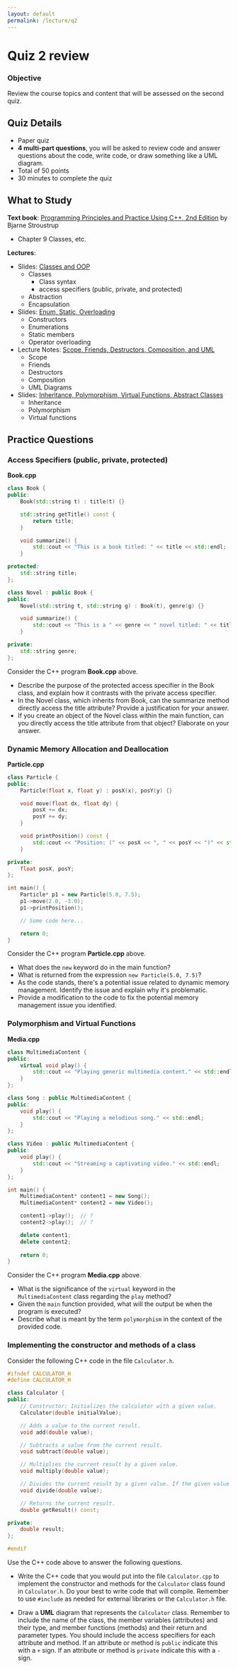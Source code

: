 ```yaml
---
layout: default
permalink: /lecture/q2
---
```


# Quiz 2 review 

### Objective

Review the course topics and content that will be assessed on the second quiz.

## Quiz Details
* Paper quiz
* __4 multi-part questions__, you will be asked to review code and answer questions about the code, write code, or draw something like a UML diagram.
* Total of 50 points
* 30 minutes to complete the quiz


## What to Study
   
__Text book__: [Programming Principles and Practice Using C++, 2nd Edition](https://richmond.primo.exlibrisgroup.com/permalink/01URICH_INST/191gg5k/alma9928032248406241) by Bjarne Stroustrup 

* Chapter 9 Classes, etc. 

__Lectures__:
* Slides: [Classes and OOP](lectures/09-Classes-OOP.pdf)
    - Classes
        * Class syntax
        * access specifiers (public, private, and protected)
    - Abstraction
    - Encapsulation
* Slides: [Enum, Static, Overloading](lectures/10-Class-Members.pdf) 
    - Constructors
    - Enumerations
    - Static members
    - Operator overloading
* Lecture Notes: [Scope, Friends, Destructors, Composition, and UML](lectures/11)
    - Scope
    - Friends
    - Destructors
    - Composition
    - UML Diagrams 
* Slides: [Inheritance, Polymorphism, Virtual Functions, Abstract Classes](lectures/12-Inheritance-Polymorphism.pdf)
    - Inheritance
    - Polymorphism
    - Virtual functions

    
## Practice Questions <a class="anchor" id="practice"></a>

### Access Specifiers (public, private, protected)

__Book.cpp__
```c++
class Book {
public:
    Book(std::string t) : title(t) {}

    std::string getTitle() const {
        return title;
    }

    void summarize() {
        std::cout << "This is a book titled: " << title << std::endl;
    }

protected:
    std::string title;
};

class Novel : public Book {
public:
    Novel(std::string t, std::string g) : Book(t), genre(g) {}

    void summarize() {
        std::cout << "This is a " << genre << " novel titled: " << title << std::endl;
    }

private:
    std::string genre;
};
```

Consider the C++ program __Book.cpp__ above.
* Describe the purpose of the protected access specifier in the Book class, and explain how it contrasts with the private access specifier.
* In the Novel class, which inherits from Book, can the summarize method directly access the title attribute? Provide a justification for your answer.
* If you create an object of the Novel class within the main function, can you directly access the title attribute from that object? Elaborate on your answer.


### Dynamic Memory Allocation and Deallocation

__Particle.cpp__
```c++
class Particle {
public:
    Particle(float x, float y) : posX(x), posY(y) {}

    void move(float dx, float dy) {
        posX += dx;
        posY += dy;
    }

    void printPosition() const {
        std::cout << "Position: (" << posX << ", " << posY << ")" << std::endl;
    }

private:
    float posX, posY;
};

int main() {
    Particle* p1 = new Particle(5.0, 7.5);
    p1->move(2.0, -3.0);
    p1->printPosition();

    // Some code here...

    return 0;
}
```
Consider the C++ program __Particle.cpp__ above.
* What does the `new` keyword do in the main function?
* What is returned from the expression `new Particle(5.0, 7.5)`?
* As the code stands, there's a potential issue related to dynamic memory management. Identify the issue and explain why it's problematic.
* Provide a modification to the code to fix the potential memory management issue you identified.


### Polymorphism and Virtual Functions

__Media.cpp__
```c++
class MultimediaContent {
public:
    virtual void play() {
        std::cout << "Playing generic multimedia content." << std::endl;
    }
};

class Song : public MultimediaContent {
public:
    void play() {
        std::cout << "Playing a melodious song." << std::endl;
    }
};

class Video : public MultimediaContent {
public:
    void play() {
        std::cout << "Streaming a captivating video." << std::endl;
    }
};

int main() {
    MultimediaContent* content1 = new Song();
    MultimediaContent* content2 = new Video();

    content1->play();  // ?
    content2->play();  // ?

    delete content1;
    delete content2;
    
    return 0;
}
```
Consider the C++ program __Media.cpp__ above.
* What is the significance of the `virtual` keyword in the `MultimediaContent` class regarding the `play` method?
* Given the `main` function provided, what will the output be when the program is executed?
* Describe what is meant by the term `polymorphism` in the context of the provided code.


### Implementing the constructor and methods of a class

Consider the following C++ code in the file `Calculator.h`.


```c++
#ifndef CALCULATOR_H
#define CALCULATOR_H

class Calculator {
public:
    // Constructor: Initializes the calculator with a given value.
    Calculator(double initialValue);

    // Adds a value to the current result.
    void add(double value);

    // Subtracts a value from the current result.
    void subtract(double value);

    // Multiplies the current result by a given value.
    void multiply(double value);

    // Divides the current result by a given value. If the given value is zero, do nothing.
    void divide(double value);

    // Returns the current result.
    double getResult() const;

private:
    double result;
};

#endif
```

Use the C++ code above to answer the following questions.

* Write the C++ code that you would put into the file `Calculator.cpp` to implement the constructor and methods for the `Calculator` class found in `Calculator.h`. Do your best to write code that will compile. Remember to use `#include` as needed for external libraries or the `Calculator.h` file.

* Draw a __UML__ diagram that represents the `Calculator` class. Remember to include the name of the class, the member variables (attributes) and their type, and member functions (methods) and their return and parameter types. You should include the access specifiers for each attribute and method. If an attribute or method is `public` indicate this with a `+` sign. If an attribute or method is `private` indicate this with a `-` sign. 